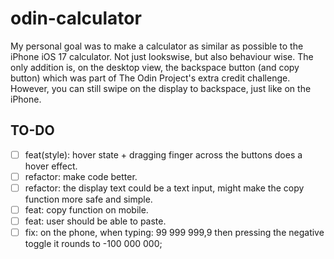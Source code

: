 # odin-calculator

My personal goal was to make a calculator as similar as possible to the iPhone iOS 17 calculator. Not just lookswise, but also behaviour wise. The only addition is, on the desktop view, the backspace button (and copy button) which was part of The Odin Project's extra credit challenge. However, you can still swipe on the display to backspace, just like on the iPhone.

## TO-DO

- [ ] feat(style): hover state + dragging finger across the buttons does a hover effect.
- [ ] refactor: make code better.
- [ ] refactor: the display text could be a text input, might make the copy function more safe and simple.
- [ ] feat: copy function on mobile.
- [ ] feat: user should be able to paste.
- [ ] fix: on the phone, when typing: 99 999 999,9 then pressing the negative toggle it rounds to -100 000 000;
